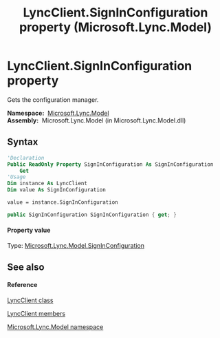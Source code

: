 ﻿---
title: LyncClient.SignInConfiguration property  (Microsoft.Lync.Model)
TOCTitle: 'SignInConfiguration property '
ms:assetid: P:Microsoft.Lync.Model.LyncClient.SignInConfiguration_DI_3_UC_OCS14MrefLyncWPF
ms:mtpsurl: https://msdn.microsoft.com/en-us/library/microsoft.lync.model.lyncclient.signinconfiguration_di_3_uc_ocs14mreflyncwpf(v=office.15)
ms:contentKeyID: 48594865
ms.date: 07/28/2014
mtps_version: v=office.15
f1_keywords:
- Microsoft.Lync.Model.LyncClient.SignInConfiguration
dev_langs:
- CSharp
- JScript
- VB
- other
---

# LyncClient.SignInConfiguration property

Gets the configuration manager.

**Namespace:**  [Microsoft.Lync.Model](microsoft-lync-model-namespace_2.md)  
**Assembly:**  Microsoft.Lync.Model (in Microsoft.Lync.Model.dll)

## Syntax

``` vb
'Declaration
Public ReadOnly Property SignInConfiguration As SignInConfiguration
    Get
'Usage
Dim instance As LyncClient
Dim value As SignInConfiguration

value = instance.SignInConfiguration
```

``` csharp
public SignInConfiguration SignInConfiguration { get; }
```

#### Property value

Type: [Microsoft.Lync.Model.SignInConfiguration](signinconfiguration-class-microsoft-lync-model_2.md)  

## See also

#### Reference

[LyncClient class](lyncclient-class-microsoft-lync-model_2.md)

[LyncClient members](lyncclient-members-microsoft-lync-model_2.md)

[Microsoft.Lync.Model namespace](microsoft-lync-model-namespace_2.md)

